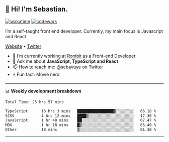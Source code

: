 ## 👋 Hi! I'm Sebastian.

[![wakatime](https://wakatime.com/badge/user/df0036c6-328a-4a39-be9b-e49417ed22a1.svg)](https://wakatime.com/@df0036c6-328a-4a39-be9b-e49417ed22a1)
[![codewars](https://www.codewars.com/users/sebavuye/badges/small)](https://www.codewars.com/users/sebavuye)

I’m a self-taught front end developer. Currently, my main focus is Javascript and React

[Website](https://sebastianvuye.be) • [Twitter](https://twitter.com/sebavuye)

- 🔭 I’m currently working at [Rombit](https://rombit.com/) as a Front-end Developer
- 💬 Ask me about **JavaScript, TypeScript and React**
- 📫 How to reach me: [@sebavuye](https://twitter.com/sebavuye) on Twitter
- ⚡ Fun fact: Movie nerd

-------

📊 **Weekly development breakdown**

<!--START_SECTION:waka-->

```txt
Total Time: 23 hrs 57 mins

TypeScript      16 hrs 3 mins   ████████████████▓░░░░░░░░   66.18 %
SCSS            4 hrs 12 mins   ████▒░░░░░░░░░░░░░░░░░░░░   17.36 %
JavaScript      1 hr 48 mins    ██░░░░░░░░░░░░░░░░░░░░░░░   07.47 %
MDX             1 hr 18 mins    █▒░░░░░░░░░░░░░░░░░░░░░░░   05.40 %
Other           18 mins         ▒░░░░░░░░░░░░░░░░░░░░░░░░   01.30 %
```

<!--END_SECTION:waka-->
-------
